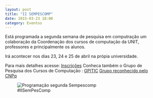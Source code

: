 ```yaml
---
layout: post
title: "II SEMPESCOMP"
date: 2015-03-23 18:00
category: Eventos
---
```


<p class="txt-post">
    Está programada a segunda semana de pesquisa em computração um colaboração da Coordenação dos cursos de computação da UNIT, professores e principalmente os alunos.
</p>

<p class="txt-post">
     Irá acontecer nos dias 23, 24 e 25 de abril na própia universidade.
</p>

Para mais detalhes acesse: [Inscrições](http://gpitic.com.br/sempescom/)
Conheca também o Grupo de Pesquisa dos Cursos de Computação : [GPITIC](http://gpitic.com.br)
[Grupo reconhecido pelo CNPq](http://dgp.cnpq.br/dgp/espelhogrupo/2586629911844504)

<figure>
    <img src="http://rafaeltavares.co/public/img/posts/banner-2semprescomp.png" alt="Programação segunda Sempescomp">
    <figcaption>#IISemPesComp</figcaption>
</figure>